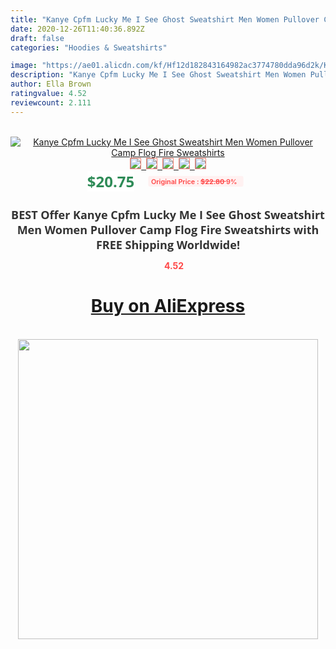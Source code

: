 ```yaml
---
title: "Kanye Cpfm Lucky Me I See Ghost Sweatshirt Men Women Pullover Camp Flog Fire Sweatshirts"
date: 2020-12-26T11:40:36.892Z
draft: false
categories: "Hoodies & Sweatshirts"

image: "https://ae01.alicdn.com/kf/Hf12d182843164982ac3774780dda96d2k/Kanye-Cpfm-Lucky-Me-I-See-Ghost-Sweatshirt-Men-Women-Pullover-Camp-Flog-Fire-Sweatshirts.jpg"
description: "Kanye Cpfm Lucky Me I See Ghost Sweatshirt Men Women Pullover Camp Flog Fire Sweatshirts"
author: Ella Brown
ratingvalue: 4.52
reviewcount: 2.111
---
```

<br>
<div style="text-align: center;">
<a href="https://s.click.aliexpress.com/e/_Aq03jP" target="_blank" rel="nofollow noopener noreferrer"><img alt="Kanye Cpfm Lucky Me I See Ghost Sweatshirt Men Women Pullover Camp Flog Fire Sweatshirts" class="magnifier-image" src="https://ae01.alicdn.com/kf/Hf12d182843164982ac3774780dda96d2k/Kanye-Cpfm-Lucky-Me-I-See-Ghost-Sweatshirt-Men-Women-Pullover-Camp-Flog-Fire-Sweatshirts.jpg_640x640.jpg">
<br>
<img style="border:1px solid salmon" src="https://ae01.alicdn.com/kf/Hf12d182843164982ac3774780dda96d2k/Kanye-Cpfm-Lucky-Me-I-See-Ghost-Sweatshirt-Men-Women-Pullover-Camp-Flog-Fire-Sweatshirts.jpg_120x120.jpg">&nbsp;&nbsp;<img style="border:1px solid salmon" src="https://ae01.alicdn.com/kf/H0664e2cd48524d0486e37e683af65dbdo/Kanye-Cpfm-Lucky-Me-I-See-Ghost-Sweatshirt-Men-Women-Pullover-Camp-Flog-Fire-Sweatshirts.jpg_120x120.jpg">&nbsp;&nbsp;<img style="border:1px solid salmon" src="https://ae01.alicdn.com/kf/H959bdf501a2b419487b979c5b81aedc49/Kanye-Cpfm-Lucky-Me-I-See-Ghost-Sweatshirt-Men-Women-Pullover-Camp-Flog-Fire-Sweatshirts.jpg_120x120.jpg">&nbsp;&nbsp;<img style="border:1px solid salmon" src="https://ae01.alicdn.com/kf/H28f5425f763f48758a693b138efafcb4M/Kanye-Cpfm-Lucky-Me-I-See-Ghost-Sweatshirt-Men-Women-Pullover-Camp-Flog-Fire-Sweatshirts.jpg_120x120.jpg">&nbsp;&nbsp;<img style="border:1px solid salmon" src="https://ae01.alicdn.com/kf/H388abe3360d84caa96dbd9251b787675s/Kanye-Cpfm-Lucky-Me-I-See-Ghost-Sweatshirt-Men-Women-Pullover-Camp-Flog-Fire-Sweatshirts.jpg_120x120.jpg"></a></div><br0>
<div style="text-align: center;"><span style="background-color: white; border: 0px; box-sizing: border-box; color: seagreen; display: inline-block; font-family: &quot;open sans&quot; , &quot;arial&quot; , &quot;helvetica&quot; , sans-serif , &quot;heiti&quot;; font-size: 24px; font-stretch: inherit; font-weight: 700; line-height: inherit; margin: 0px 10px 0px 0px; padding: 0px; vertical-align: middle;">$20.75 </span>
<span style="background: rgb(255 , 241 , 241); border-radius: 3px; border: 0px; box-sizing: border-box; color: #ff4747; display: inline-block; font-family: inherit; font-size: 12px; font-stretch: inherit; font-style: inherit; font-variant: inherit; font-weight: 600; line-height: inherit; margin: 0px; padding: 2px 5px; transform: scale(0.9); vertical-align: middle;">Original Price : <b style="text-decoration: line-through;">$22.80 </b> 9%&nbsp;&nbsp;</span></div>
<h1 style="color: #333333; display: inline-block; font-family: &quot;open sans&quot; , &quot;arial&quot; , &quot;helvetica&quot; , sans-serif , &quot;heiti&quot;; font-size: 18px; font-stretch: inherit; font-weight: 700; text-align: center;">BEST Offer Kanye Cpfm Lucky Me I See Ghost Sweatshirt Men Women Pullover Camp Flog Fire Sweatshirts with FREE Shipping Worldwide!</h1>
<div style="color: #ff4747; text-align: center;">
<img src="https://4.bp.blogspot.com/-M0ZcTcb-5uY/XleCXlxnR4I/AAAAAAAAAEc/OrjgMkXV1oMQFaCRZj5HQwOCBcu3w1FegCPcBGAYYCw/s1600/star.png" style="height: 15px;">&nbsp;<b>4.52</b></div>
<div class="button_cont" align="center"><a class="buynow_a" href="https://s.click.aliexpress.com/e/_Aq03jP" target="_blank" rel="nofollow noopener noreferrer"><H1>Buy on AliExpress</H1></a></div><br>
<div class="separator" style="clear: both; text-align: center;">
<img src="https://lh3.googleusercontent.com/-pTy5HemUv9M/XlePHvY0dAI/AAAAAAAAAE4/0nX5iRUoIWY8eMW9Dpxeirr157OZliDIgCLcBGAsYHQ/s1600/badge.gif" width="480">
</div>
